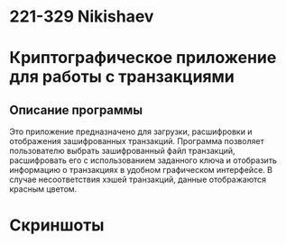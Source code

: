 # 221-329 Nikishaev

# Криптографическое приложение для работы с транзакциями

## Описание программы

Это приложение предназначено для загрузки, расшифровки и отображения зашифрованных транзакций. Программа позволяет пользователю выбрать зашифрованный файл транзакций, расшифровать его с использованием заданного ключа и отобразить информацию о транзакциях в удобном графическом интерфейсе. В случае несоответствия хэшей транзакций, данные отображаются красным цветом.

# Скриншоты 